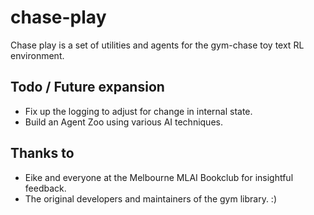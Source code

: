 # chase-play

Chase play is a set of utilities and agents for the gym-chase toy text RL 
environment.

## Todo / Future expansion

- Fix up the logging to adjust for change in internal state.
- Build an Agent Zoo using various AI techniques.

## Thanks to
- Eike and everyone at the Melbourne MLAI Bookclub for insightful feedback.
- The original developers and maintainers of the gym library. :)

 
